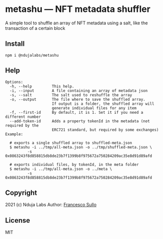 # metashu — NFT metadata shuffler
A simple tool to shuffle an array of NFT metadata using a salt, like the transaction of a certain block

## Install

```
npm i @ndujalabs/metashu
```

## Help
``` 
Options:
  -h, --help         This help.
  -i, --input        A file containing an array of metadata json
  -s, --salt         The salt used to reshuffle the array
  -o, --output       The file where to save the shuffled array.
                     If output is a folder, the shuffled array will
                     generate individual files for any item  
  -f, --first-id     By default, it is 1. Set it if you need a different number
  --add-token-id     Adds a property tokenId in the metadata (not required by the
                     ERC721 standard, but required by some exchanges)                       
Example:
  
  # exports a single shuffled array to shuffled-meta.json
  $ metashu -i ../tmp/all-meta.json -o ../tmp/shuffled-meta.json \
          -s 0x0863243f8d858815db8de23b7f1399b8f975672a750284209ac35e8d91d89afd

  # exports individual files, by tokenId, in the meta folder
  $ metashu -i ../tmp/all-meta.json -o ../meta \
          -s 0x0863243f8d858815db8de23b7f1399b8f975672a750284209ac35e8d91d89afd
```

## Copyright

2021 (c) Nduja Labs
Author: [Francesco Sullo](https://francesco.sullo.co)

## License

MIT
~~~~
